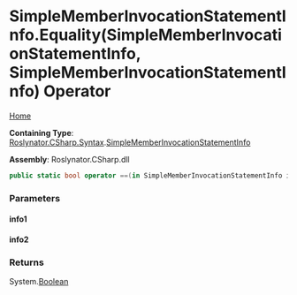 # SimpleMemberInvocationStatementInfo\.Equality\(SimpleMemberInvocationStatementInfo, SimpleMemberInvocationStatementInfo\) Operator <a name="_Top"></a>

[Home](../../../../../README.md)

**Containing Type**: [Roslynator.CSharp.Syntax](../../README.md#_Top)\.[SimpleMemberInvocationStatementInfo](../README.md#_Top)

**Assembly**: Roslynator\.CSharp\.dll

```csharp
public static bool operator ==(in SimpleMemberInvocationStatementInfo info1, in SimpleMemberInvocationStatementInfo info2)
```

### Parameters

#### info1

#### info2

### Returns

System\.[Boolean](https://docs.microsoft.com/en-us/dotnet/api/system.boolean)

